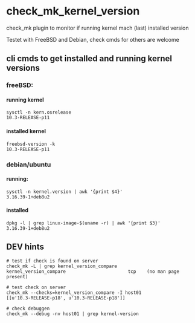 # check_mk_kernel_version

check_mk plugin to monitor if running kernel mach (last) installed version

Testet with FreeBSD and Debian, check cmds for others are welcome

## cli cmds to get installed and running kernel versions
### freeBSD:
#### running kernel

    sysctl -n kern.osrelease 
    10.3-RELEASE-p11

#### installed kernel

    freebsd-version -k 
    10.3-RELEASE-p11

### debian/ubuntu
#### running:

    sysctl -n kernel.version | awk '{print $4}'
    3.16.39-1+deb8u2

#### installed 

    dpkg -l | grep linux-image-$(uname -r) | awk '{print $3}'
    3.16.39-1+deb8u2


## DEV hints

```
# test if check is found on server
check_mk -L | grep kernel_version_compare
kernel_version_compare                       tcp    (no man page present)

# test check on server
check_mk --checks=kernel_version_compare -I host01
[[u'10.3-RELEASE-p18', u'10.3-RELEASE-p18']]

# check debuggen
check_mk --debug -nv host01 | grep kernel-version

```

